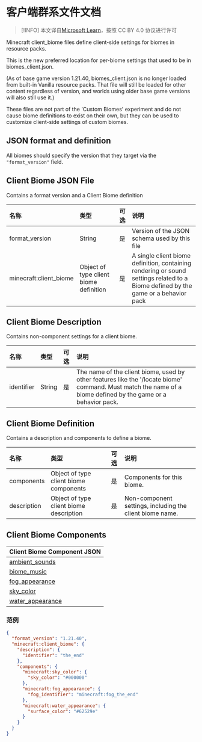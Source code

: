 # 客户端群系文件文档

> [!INFO]
> 本文译自[Microsoft Learn](https://learn.microsoft.com/en-us/minecraft/creator/)，按照 CC BY 4.0 协议进行许可

Minecraft client_biome files define client-side settings for biomes in resource packs.

This is the new preferred location for per-biome settings that used to be in biomes_client.json.

(As of base game version 1.21.40, biomes_client.json is no longer loaded from built-in Vanilla resource packs. That file will still be loaded for other content regardless of version, and worlds using older base game versions will also still use it.)

These files are not part of the 'Custom Biomes' experiment and do not cause biome definitions to exist on their own, but they can be used to customize client-side settings of custom biomes.

## JSON format and definition

All biomes should specify the version that they target via the `"format_version"` field. 

## Client Biome JSON File

Contains a format version and a Client Biome definition

| 名称 | 类型 |  可选  | 说明 |
|:-----------|:-----------|:-------|:-----------|
|format_version| String| 是| Version of the JSON schema used by this file|
|minecraft:client_biome| Object of type client biome definition| 是| A single client biome definition, containing rendering or sound settings related to a Biome defined by the game or a behavior pack|

## Client Biome Description

Contains non-component settings for a client biome.

| 名称 | 类型 |  可选  | 说明 |
|:-----------|:-----------|:-------|:-----------|
|identifier| String| 是| The name of the client biome, used by other features like the '/locate biome' command. Must match the name of a biome defined by the game or a behavior pack.|

## Client Biome Definition

Contains a description and components to define a biome.

| 名称 | 类型 |  可选  | 说明 |
|:-----------|:-----------|:-------|:-----------|
|components| Object of type client biome components| 是| Components for this biome.|
|description| Object of type client biome description| 是| Non-component settings, including the client biome name.|

## Client Biome Components
|Client Biome Component JSON |
|:-----|
|[ambient_sounds](./components/ambient_sounds.md)|
|[biome_music](./components/biome_music.md)|
|[fog_appearance](./components/fog_appearance.md)|
|[sky_color](./components/sky_color.md)|
|[water_appearance](./components/water_appearance.md)|


### 范例

```json
{
  "format_version": "1.21.40",
  "minecraft:client_biome": {
    "description": {
      "identifier": "the_end"
    },
    "components": {
      "minecraft:sky_color": {
        "sky_color": "#000000"
      },
      "minecraft:fog_appearance": {
        "fog_identifier": "minecraft:fog_the_end"
      },
      "minecraft:water_appearance": {
        "surface_color": "#62529e"
      }
    }
  }
}
```